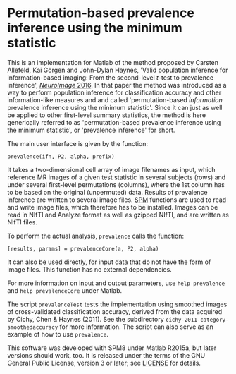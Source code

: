 # Permutation-based prevalence inference using the minimum statistic

This is an implementation for Matlab of the method proposed by Carsten Allefeld, Kai Görgen and John-Dylan Haynes, 'Valid population inference for information-based imaging: From the second-level *t*-test to prevalence inference', [*NeuroImage* 2016](http://dx.doi.org/10.1016/j.neuroimage.2016.07.040). In that paper the method was introduced as a way to perform population inference for classification accuracy and other information-like measures and and  called 'permutation-based *information* prevalence inference using the minimum statistic'. Since it can just as well be applied to other first-level summary statistics, the method is here generically referred to as 'permutation-based prevalence inference using the minimum statistic', or 'prevalence inference' for short.

The main user interface is given by the function:

    prevalence(ifn, P2, alpha, prefix)

It takes a two-dimensional cell array of image filenames as input, which reference MR images of a given test statistic in several subjects (rows) and under several first-level permutations (columns), where the 1st column has to be based on the original (unpermuted) data. Results of prevalence inference are written to several image files. [SPM](http://www.fil.ion.ucl.ac.uk/spm/) functions are used to read and write image files, which therefore has to be installed. Images can be read in NIfTI and Analyze format as well as gzipped NIfTI, and are written as NIfTI files.

To perform the actual analysis, `prevalence` calls the function:

    [results, params] = prevalenceCore(a, P2, alpha)

It can also be used directly, for input data that do not have the form of image files. This function has no external dependencies.

For more information on input and output parameters, use `help prevalence` and `help prevalenceCore` under Matlab.

The script `prevalenceTest` tests the implementation using smoothed images of cross-validated classification accuracy, derived from the data acquired by Cichy, Chen & Haynes (2011). See the subdirectory `cichy-2011-category-smoothedaccuracy` for more information. The script can also serve as an example of how to use `prevalence`.

This software was developed with SPM8 under Matlab R2015a, but later versions should work, too. It is released under the terms of the GNU General Public License, version 3 or later; see [LICENSE](LICENSE) for details.

